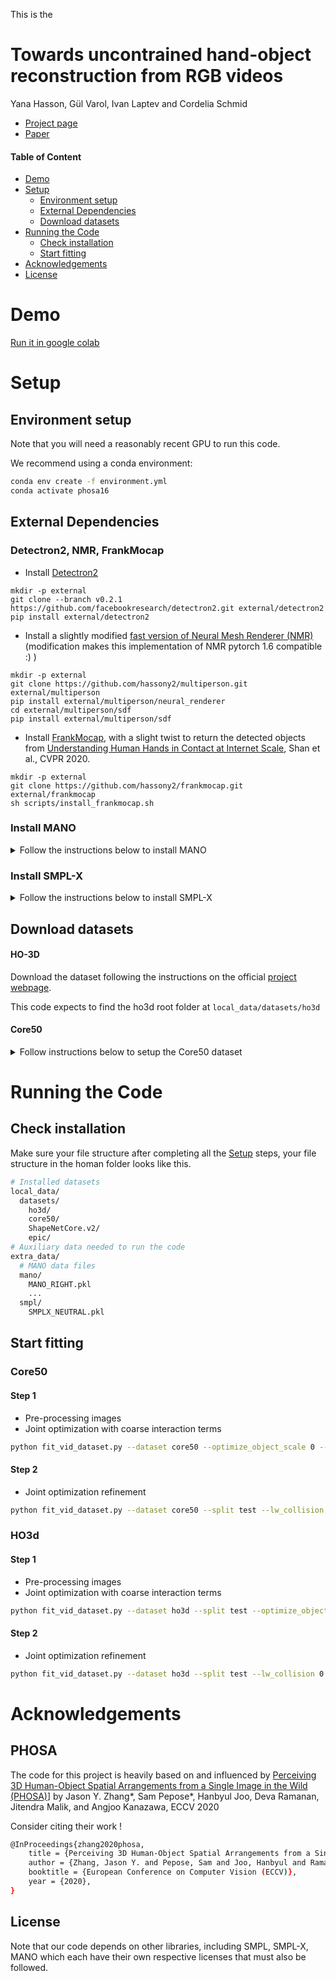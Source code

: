 
This is the 

# Towards uncontrained hand-object reconstruction from RGB videos

Yana Hasson, Gül Varol, Ivan Laptev and Cordelia Schmid

- [Project page](TODO)
- [Paper](TODO)


#### Table of Content

- [Demo](#demo)
- [Setup](#setup)
  - [Environment setup](#environment-setup)
  - [External Dependencies](#external-dependencies)
  - [Download datasets](#download-datasets)
- [Running the Code](#running-the-code)
  - [Check installation](#check-installation)
  - [Start fitting](#start-fitting)
- [Acknowledgements](#acknowledgements)
- [License](#licence)

# Demo

[Run it in google colab](TODOpathtocolab)


# Setup

## Environment setup

Note that you will need a reasonably recent GPU to run this code.

We recommend using a conda environment:

```bash
conda env create -f environment.yml
conda activate phosa16
```

## External Dependencies

### Detectron2, NMR, FrankMocap

- Install [Detectron2](https://github.com/facebookresearch/detectron2/blob/master/INSTALL.md)

```
mkdir -p external
git clone --branch v0.2.1 https://github.com/facebookresearch/detectron2.git external/detectron2
pip install external/detectron2
```

- Install a slightly modified [fast version of Neural Mesh Renderer (NMR)](https://github.com/JiangWenPL/multiperson/tree/master/neural_renderer) (modification makes this implementation of NMR pytorch 1.6 compatible :) )
```
mkdir -p external
git clone https://github.com/hassony2/multiperson.git external/multiperson
pip install external/multiperson/neural_renderer
cd external/multiperson/sdf
pip install external/multiperson/sdf
```

- Install [FrankMocap](https://github.com/facebookresearch/frankmocap), with a slight twist to return the detected objects
from [Understanding Human Hands in Contact at Internet Scale](https://github.com/ddshan/hand_detector.d2/), Shan et al., CVPR 2020.

```
mkdir -p external
git clone https://github.com/hassony2/frankmocap.git external/frankmocap
sh scripts/install_frankmocap.sh
```

### Install MANO

<details>
  <summary> Follow the instructions below to install MANO </summary>
  <ul>
    <li>
      Go to MANO website: http://mano.is.tue.mpg.de/
    </li>
    <li>
      Create an account by clicking *Sign Up* and provide your information
    </li>
    <li>
      Download Models and Code (the downloaded file should have the format mano_v*_*.zip). Note that all code and data from this download falls under the MANO license (see http://mano.is.tue.mpg.de/license).
    </li>
    <li>
      Unzip and copy the content of the *models* folder into the extra_data/mano folder
    </li>
  </ul>
</details>

### Install SMPL-X

<details>
  <summary> Follow the instructions below to install SMPL-X </summary>
  <ul>
    <li>
      Go to SMPL-X website: https://smpl-x.is.tue.mpg.de/
    </li>
    <li>
      Create an account by clicking *Sign Up* and provide your information
    </li>
    <li>
      Go to SMPL-X download page: https://smpl-x.is.tue.mpg.de/downloads
    </li>
    <li>
      Download the v1.1 model. Note that all data from this download falls under the SMPL-X license (see https://smpl-x.is.tue.mpg.de/license).
    </li>
    <li>
      Unzip and copy the content of the *models* folder into the extra_data/smpl folder
    </li>
  </ul>
</details>

## Download datasets


#### HO-3D

Download the dataset following the instructions on the official [project webpage](https://www.tugraz.at/index.php?id=40231).

This code expects to find the ho3d root folder at
`local_data/datasets/ho3d`

#### Core50

<details>
  <summary> Follow instructions below to setup the Core50 dataset </summary>

  <ul>
    <li>Download the Object models from ShapeNetCorev2</li>
    <ul>
      <li>
        Go to https://shapenet.org and create an account
      </li>
      <li>
        Go to the <a href="https://shapenet.org/download/shapenetcore"> download ShapeNet page </a>
      </li>
      <li>
        You will need the "Archive of ShapeNetCore v2 release" (~25GB)
      </li>
      <li>
        unzip to local_data folder by <i>adapting</i> the command
      <ul>
        <li>
        unzip /path/to/ShapeNetCore.v2.zip -d local_data/datasets/ShapeNetCore.v2/
        </li>
      </ul>
      </li>
    </ul>
  </ul>

  <ul>
    <li>Download the images from <a href="https://vlomonaco.github.io/core50/"> Core50 </a></li>
    <ul>
      <li>
      You will need the <a href="bias.csr.unibo.it/maltoni/download/core50/core50_350x350.zip"> full-size_350x350_images.zip </a>
      which you can find in the <a href="https://vlomonaco.github.io/core50/index.html#download"> download section</a>
      </li>
      <li>
      unzip to local_data folder by <i>adapting</i> the command:
      <ul>
        <li>
        unzip /path/to/core50_350x350.zip -d local_data/datasets/core50/core50_350x350
        </li>
      </ul>
      </li>
    </ul>
  </ul>

</details>

# Running the Code 

## Check installation

Make sure your file structure after completing all the [Setup](#setup) steps, your file structure in the homan folder looks like this.

```sh
# Installed datasets
local_data/
  datasets/
    ho3d/
    core50/
    ShapeNetCore.v2/
    epic/
# Auxiliary data needed to run the code
extra_data/
  # MANO data files
  mano/
    MANO_RIGHT.pkl
    ...
  smpl/
    SMPLX_NEUTRAL.pkl
```

## Start fitting

###  Core50

#### Step 1

- Pre-processing images 
- Joint optimization with coarse interaction terms

```sh
python fit_vid_dataset.py --dataset core50 --optimize_object_scale 0 --result_root results/core50/step1
```

#### Step 2

- Joint optimization refinement



```sh
python fit_vid_dataset.py --dataset core50 --split test --lw_collision 0.001 --lw_contact 1 --optimize_object_scale 0 --result_root results/core50/step2 --resume results/core50/step1
```

###  HO3d

#### Step 1

- Pre-processing images 
- Joint optimization with coarse interaction terms

```sh
python fit_vid_dataset.py --dataset ho3d --split test --optimize_object_scale 0 --result_root results/ho3d/step1
```

#### Step 2

- Joint optimization refinement



```sh
python fit_vid_dataset.py --dataset ho3d --split test --lw_collision 0.001 --lw_contact 1 --optimize_object_scale 0 --result_root results/ho3d/step2 --resume results/ho3d/step1
```

# Acknowledgements

## PHOSA

The code for this project is heavily based on and influenced by
[Perceiving 3D Human-Object Spatial Arrangements from a Single Image in the Wild (PHOSA)](https://jasonyzhang.com/phosa/)] by
Jason Y. Zhang*, Sam Pepose*, Hanbyul Joo, Deva Ramanan, Jitendra Malik, and Angjoo
Kanazawa, ECCV 2020

Consider citing their work !

```bash
@InProceedings{zhang2020phosa,
    title = {Perceiving 3D Human-Object Spatial Arrangements from a Single Image in the Wild},
    author = {Zhang, Jason Y. and Pepose, Sam and Joo, Hanbyul and Ramanan, Deva and Malik, Jitendra and Kanazawa, Angjoo},
    booktitle = {European Conference on Computer Vision (ECCV)},
    year = {2020},
}
```

## License

Note that our code depends on other libraries,
including SMPL, SMPL-X, MANO which each have their own respective licenses that must also be
followed.
